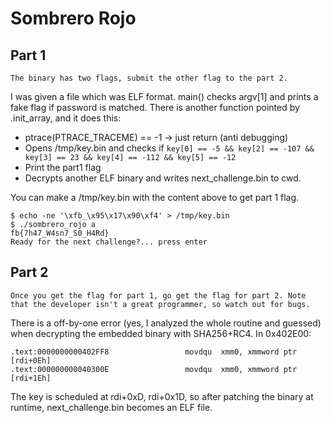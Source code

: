 # Sombrero Rojo

## Part 1

```
The binary has two flags, submit the other flag to the part 2.
```

I was given a file which was ELF format. main() checks argv[1] and prints a fake flag if password is matched. There is another function pointed by .init_array, and it does this:

- ptrace(PTRACE_TRACEME) == -1 -> just return (anti debugging)
- Opens /tmp/key.bin and checks if `key[0] == -5 && key[2] == -107 && key[3] == 23 && key[4] == -112 && key[5] == -12`
- Print the part1 flag
- Decrypts another ELF binary and writes next_challenge.bin to cwd.

You can make a /tmp/key.bin with the content above to get part 1 flag.

```
$ echo -ne '\xfb_\x95\x17\x90\xf4' > /tmp/key.bin
$ ./sombrero_rojo a
fb{7h47_W4sn7_S0_H4Rd}
Ready for the next challenge?... press enter
```

## Part 2

```
Once you get the flag for part 1, go get the flag for part 2. Note that the developer isn't a great programmer, so watch out for bugs.
```

There is a off-by-one error (yes, I analyzed the whole routine and guessed) when decrypting the embedded binary with SHA256+RC4. In 0x402E00:

```
.text:0000000000402FF8                 movdqu  xmm0, xmmword ptr [rdi+0Eh]
.text:000000000040300E                 movdqu  xmm0, xmmword ptr [rdi+1Eh]
```

The key is scheduled at rdi+0xD, rdi+0x1D, so after patching the binary at runtime, next_challenge.bin becomes an ELF file.


